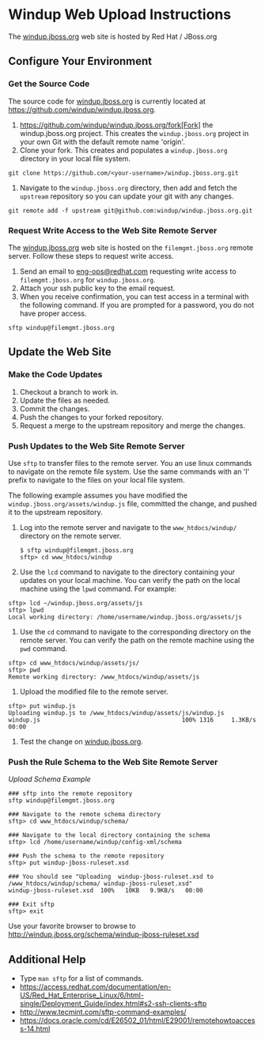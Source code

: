 # Windup Web Upload Instructions

The [windup.jboss.org](http://windup.jboss.org) web site is hosted by Red Hat / JBoss.org

## Configure Your Environment

### Get the Source Code

The source code for [windup.jboss.org](http://windup.jboss.org) is currently located at https://github.com/windup/windup.jboss.org.

1. https://github.com/windup/windup.jboss.org/fork[Fork] the windup.jboss.org project. This creates the `windup.jboss.org` project in your own Git with the default remote name 'origin'.
1. Clone your fork. This creates and populates a `windup.jboss.org` directory in your local file system.

```
git clone https://github.com/<your-username>/windup.jboss.org.git
```
1. Navigate to the `windup.jboss.org` directory, then add and fetch the `upstream` repository so you can update your git with any changes.

```
git remote add -f upstream git@github.com:windup/windup.jboss.org.git
```

### Request Write Access to the Web Site Remote Server

The [windup.jboss.org](http://windup.jboss.org) web site is hosted on the `filemgmt.jboss.org` remote server. Follow these steps to request write access.

1. Send an email to eng-ops@redhat.com requesting write access to `filemgmt.jboss.org` for `windup.jboss.org`.
1. Attach your ssh public key to the email request.
1. When you receive confirmation, you can test access in a terminal with the following command. If you are prompted for a password, you do not have proper access.

```
sftp windup@filemgmt.jboss.org
```

## Update the Web Site

### Make the Code Updates

1. Checkout a branch to work in.
1. Update the files as needed.
1. Commit the changes.
1. Push the changes to your forked repository.
1. Request a merge to the upstream repository and merge the changes.

### Push Updates to the Web Site Remote Server

Use `sftp` to transfer files to the remote server. You an use linux commands to navigate on the remote file system. Use the same commands with an 'l' prefix to navigate to the files on your local file system.

The following example assumes you have modified the `windup.jboss.org/assets/windup.js` file, committed the change, and pushed it to the upstream repository.

1. Log into the remote server and navigate to the `www_htdocs/windup/` directory on the remote server.

    ```
    $ sftp windup@filemgmt.jboss.org
    sftp> cd www_htdocs/windup
    ```

1. Use the `lcd` command to navigate to the directory containing your updates on your local machine. You can verify the path on the local machine using the `lpwd` command. For example:

```
sftp> lcd ~/windup.jboss.org/assets/js
sftp> lpwd
Local working directory: /home/username/windup.jboss.org/assets/js
```
1. Use the `cd` command to navigate to the corresponding directory on the remote server. You can verify the path on the remote machine using the `pwd` command.

```
sftp> cd www_htdocs/windup/assets/js/
sftp> pwd
Remote working directory: /www_htdocs/windup/assets/js
```
1. Upload the modified file to the remote server.

```
sftp> put windup.js
Uploading windup.js to /www_htdocs/windup/assets/js/windup.js
windup.js                                        100% 1316     1.3KB/s   00:00
```
1. Test the change on [windup.jboss.org](http://windup.jboss.org).

### Push the Rule Schema to the Web Site Remote Server

*_Upload Schema Example_*

```
### sftp into the remote repository
sftp windup@filemgmt.jboss.org

### Navigate to the remote schema directory
sftp> cd www_htdocs/windup/schema/

### Navigate to the local directory containing the schema
sftp> lcd /home/username/windup/config-xml/schema

### Push the schema to the remote repository
sftp> put windup-jboss-ruleset.xsd

### You should see "Uploading  windup-jboss-ruleset.xsd to /www_htdocs/windup/schema/ windup-jboss-ruleset.xsd"
windup-jboss-ruleset.xsd  100%   10KB   9.9KB/s   00:00

### Exit sftp
sftp> exit
```

Use your favorite browser to browse to http://windup.jboss.org/schema/windup-jboss-ruleset.xsd

## Additional Help

* Type `man sftp` for a list of commands.
* https://access.redhat.com/documentation/en-US/Red_Hat_Enterprise_Linux/6/html-single/Deployment_Guide/index.html#s2-ssh-clients-sftp
* http://www.tecmint.com/sftp-command-examples/
* https://docs.oracle.com/cd/E26502_01/html/E29001/remotehowtoaccess-14.html


